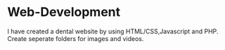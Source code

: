 # Web-Development
I have created a dental website by using HTML/CSS,Javascript and PHP.
Create seperate folders for images and videos.

